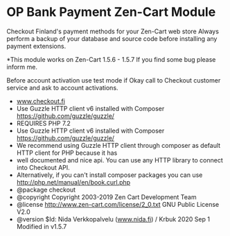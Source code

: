 # OP Bank Payment Zen-Cart Module
Checkout Finland's payment methods for your Zen-Cart web store
Always perform a backup of your database and source code before installing any payment extensions.

 *This module works on Zen-Cart 1.5.6 - 1.5.7 If you find some bug please inform me.
 
Before account activation use test mode if Okay call to Checkout customer service and ask to account activations.

 * www.checkout.fi
 * Use Guzzle HTTP client v6 installed with Composer https://github.com/guzzle/guzzle/
 * REQUIRES PHP 7.2
 * Use Guzzle HTTP client v6 installed with Composer https://github.com/guzzle/guzzle/
 * We recommend using Guzzle HTTP client through composer as default HTTP client for PHP because it has
 * well documented and nice api. You can use any HTTP library to connect into Checkout API.
 * Alternatively, if you can't install composer packages you can use http://php.net/manual/en/book.curl.php	
 * @package checkout
 * @copyright Copyright 2003-2019 Zen Cart Development Team
 * @license http://www.zen-cart.com/license/2_0.txt GNU Public License V2.0
 * @version $Id: Nida Verkkopalvelu (www.nida.fi) / Krbuk 2020 Sep 1 Modified in v1.5.7
